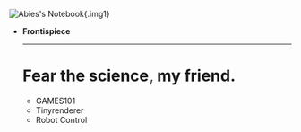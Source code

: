 <div class="grid cards" markdown>

![Abies's Notebook](./Abies’s%20Notebook.png){.img1}

- __Frontispiece__

    ---

    # Fear the science, my friend. 

    - GAMES101  
    - Tinyrenderer  
    - Robot Control  

</div>

